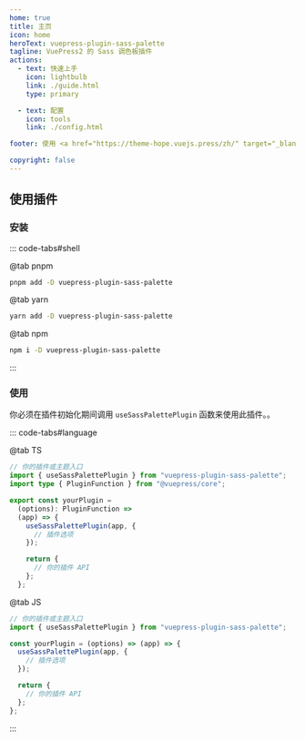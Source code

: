 ```yaml
---
home: true
title: 主页
icon: home
heroText: vuepress-plugin-sass-palette
tagline: VuePress2 的 Sass 调色板插件
actions:
  - text: 快速上手
    icon: lightbulb
    link: ./guide.html
    type: primary

  - text: 配置
    icon: tools
    link: ./config.html

footer: 使用 <a href="https://theme-hope.vuejs.press/zh/" target="_blank">VuePress Theme Hope</a> 主题 | MIT 协议, 版权所有 © 2019-present Mr.Hope

copyright: false
---
```


## 使用插件

### 安装

::: code-tabs#shell

@tab pnpm

```bash
pnpm add -D vuepress-plugin-sass-palette
```

@tab yarn

```bash
yarn add -D vuepress-plugin-sass-palette
```

@tab npm

```bash
npm i -D vuepress-plugin-sass-palette
```

:::

### 使用

你必须在插件初始化期间调用 `useSassPalettePlugin` 函数来使用此插件。。

::: code-tabs#language

@tab TS

```ts
// 你的插件或主题入口
import { useSassPalettePlugin } from "vuepress-plugin-sass-palette";
import type { PluginFunction } from "@vuepress/core";

export const yourPlugin =
  (options): PluginFunction =>
  (app) => {
    useSassPalettePlugin(app, {
      // 插件选项
    });

    return {
      // 你的插件 API
    };
  };
```

@tab JS

```js
// 你的插件或主题入口
import { useSassPalettePlugin } from "vuepress-plugin-sass-palette";

const yourPlugin = (options) => (app) => {
  useSassPalettePlugin(app, {
    // 插件选项
  });

  return {
    // 你的插件 API
  };
};
```

:::

